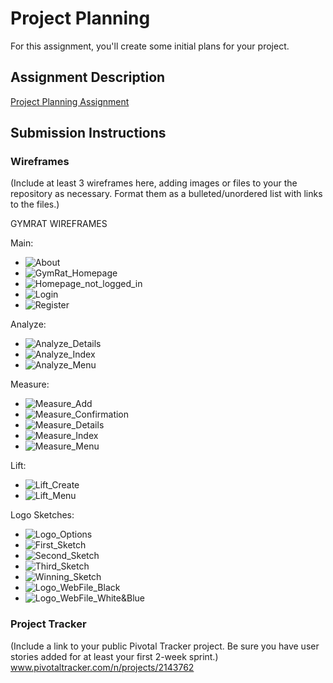 # Project Planning
For this assignment, you'll create some initial plans for your project.

## Assignment Description
[Project Planning Assignment](https://education.launchcode.org/liftoff/assignments/planning/)

## Submission Instructions

### Wireframes

(Include at least 3 wireframes here, adding images or files to your the repository as necessary. Format them as a bulleted/unordered list with links to the files.)

GYMRAT WIREFRAMES

Main:
* ![About](https://www.dropbox.com/s/ct59qn1wemtra38/About.jpg?raw=1)
* ![GymRat_Homepage](https://www.dropbox.com/s/rtus1a3xlbtff4g/GymRat_Homepage.jpg?raw=1)
* ![Homepage_not_logged_in](https://www.dropbox.com/s/jt8cjwb51m5pmg4/Homepage_not_logged_in.jpg?raw=1)
* ![Login](https://www.dropbox.com/s/wr25k0whpmtn4g3/Login.jpg?raw=1)
* ![Register](https://www.dropbox.com/s/rfkafe3wa47eob7/Register.jpg?raw=1)

Analyze:
* ![Analyze_Details](https://www.dropbox.com/s/ye9953p451lx99p/Analyze_Details.jpg?raw=1)
* ![Analyze_Index](https://www.dropbox.com/s/ghmw46uybfq6gqk/Analyze_Index.jpg?raw=1)
* ![Analyze_Menu](https://www.dropbox.com/s/qacry1260cn5zuu/Analyze_Menu.jpg?raw=1)

Measure:
* ![Measure_Add](https://www.dropbox.com/s/54rbqojo44e2y6n/Measure_Add.jpg?raw=1)
* ![Measure_Confirmation](https://www.dropbox.com/s/9vf9bq8uahdfm55/Measure_Confirmation.jpg?raw=1)
* ![Measure_Details](https://www.dropbox.com/s/ekk8furg8sb5w6t/Measure_Details.jpg?raw=1)
* ![Measure_Index](https://www.dropbox.com/s/rzmd8eiyb67yp15/Measure_Index.jpg?raw=1)
* ![Measure_Menu](https://www.dropbox.com/s/8kyekulisxrrwsr/Measure_Menu.jpg?raw=1)

Lift:
* ![Lift_Create](https://www.dropbox.com/s/ekcmsgn32k6biio/Lift_Create.jpg?raw=1)
* ![Lift_Menu](https://www.dropbox.com/s/ouq0ri7xxolyt0y/Lift_Menu.jpg?raw=1)

Logo Sketches:
* ![Logo_Options](https://www.dropbox.com/s/gfwj2rkbm4y4rzy/Image%20uploaded%20from%20iOS%283%29.jpg?raw=1)
* ![First_Sketch](https://www.dropbox.com/s/clv8ipw6jw9c1u8/Image%20uploaded%20from%20iOS.jpg?raw=1)
* ![Second_Sketch](https://www.dropbox.com/s/tcj2wlj9bsq6opu/Image%20uploaded%20from%20iOS%282%29.jpg?raw=1)
* ![Third_Sketch](https://www.dropbox.com/s/tksynf621ivbncn/Image%20uploaded%20from%20iOS%281%29.jpg?raw=1)
* ![Winning_Sketch](https://www.dropbox.com/s/rcpzq5ttzx55pvn/Image%20uploaded%20from%20iOS%284%29.jpg?raw=1)
* ![Logo_WebFile_Black](https://www.dropbox.com/s/s3o61euxo7fj7bd/Black%20Version.png?raw=1)
* ![Logo_WebFile_White&Blue](https://www.dropbox.com/s/n3teipddkqww04i/Blue%20Version.png?raw=1)

### Project Tracker

(Include a link to your public Pivotal Tracker project. Be sure you have user stories added for at least your first 2-week sprint.)
www.pivotaltracker.com/n/projects/2143762